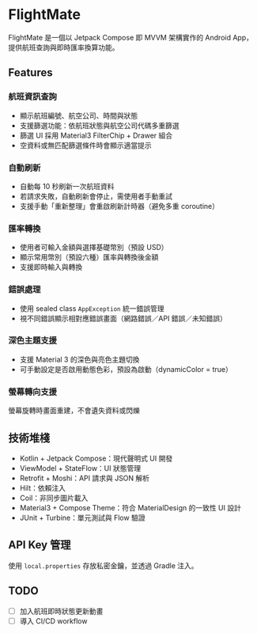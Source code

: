 # FlightMate

FlightMate 是一個以 Jetpack Compose 即 MVVM 架構實作的 Android App，提供航班查詢與即時匯率換算功能。

## Features

### 航班資訊查詢
- 顯示航班編號、航空公司、時間與狀態
- 支援篩選功能：依航班狀態與航空公司代碼多重篩選
- 篩選 UI 採用 Material3 FilterChip + Drawer 組合
- 空資料或無匹配篩選條件時會顯示適當提示

### 自動刷新
- 自動每 10 秒刷新一次航班資料
- 若請求失敗，自動刷新會停止，需使用者手動重試
- 支援手動「重新整理」會重啟刷新計時器（避免多重 coroutine）

### 匯率轉換
- 使用者可輸入金額與選擇基礎幣別（預設 USD）
- 顯示常用幣別（預設六種）匯率與轉換後金額
- 支援即時輸入與轉換

### 錯誤處理
- 使用 sealed class `AppException` 統一錯誤管理
- 視不同錯誤顯示相對應錯誤畫面（網路錯誤／API 錯誤／未知錯誤）

### 深色主題支援
- 支援 Material 3 的深色與亮色主題切換
- 可手動設定是否啟用動態色彩，預設為啟動（dynamicColor = true）

### 螢幕轉向支援
螢幕旋轉時畫面重建，不會遺失資料或閃爍

## 技術堆棧
- Kotlin + Jetpack Compose：現代聲明式 UI 開發
- ViewModel + StateFlow：UI 狀態管理
- Retrofit + Moshi：API 請求與 JSON 解析
- Hilt：依賴注入
- Coil：非同步圖片載入
- Material3 + Compose Theme：符合 MaterialDesign 的一致性 UI 設計
- JUnit + Turbine：單元測試與 Flow 驗證

## API Key 管理

使用 `local.properties` 存放私密金鑰，並透過 Gradle 注入。

## TODO

- [ ] 加入航班即時狀態更新動畫
- [ ] 導入 CI/CD workflow
